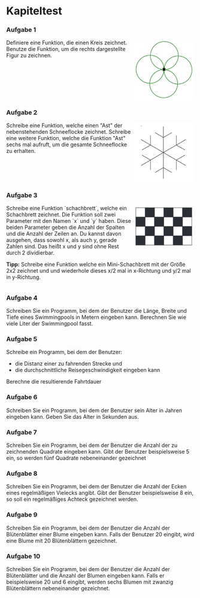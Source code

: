 # Kapiteltest


### Aufgabe 1
<img style="float: right; width:33%" src="./images/circles3.png">
Definiere eine Funktion, die einen Kreis zeichnet. Benutze
die Funktion, um die rechts dargestellte Figur zu zeichnen.
<div style="clear:both;"></div>


### Aufgabe 2
<img style="float: right; width:33%" src="./images/snowflake.png">
Schreibe eine Funktion, welche einen "Ast" der
nebenstehenden Schneeflocke zeichnet.
Schreibe eine weitere Funktion, welche die Funktion
"Ast" sechs mal aufruft, um die gesamte Schneeflocke
zu erhalten.
<div style="clear:both;"></div>

### Aufgabe 3

<img style="float: right; width:33%" src="./images/schachbrett.png">
Schreibe eine Funktion `schachbrett`, welche ein Schachbrett zeichnet.
Die Funktion soll zwei Parameter mit den Namen `x` und `y` haben.
Diese beiden Parameter geben die Anzahl der Spalten und die Anzahl der Zeilen an.
Du kannst davon ausgehen, dass sowohl x, als auch y, gerade Zahlen sind.
Das heißt x und y sind ohne Rest durch 2 dividierbar.

**Tipp:** Schreibe eine Funktion welche ein Mini-Schachbrett mit
der Größe 2x2 zeichnet und und wiederhole dieses x/2 mal in x-Richtung
und y/2 mal in y-Richtung.

<div style="clear:both;"></div>	

### Aufgabe 4	
Schreiben Sie ein Programm, bei dem der Benutzer die Länge,
Breite und Tiefe eines Swimmingpools in Metern
eingeben kann. Berechnen Sie wie viele Liter der Swimmingpool fasst.


### Aufgabe 5	
Schreibe ein Programm, bei dem der Benutzer:

+ die Distanz einer zu fahrenden Strecke und
+ die durchschnittliche Reisegeschwindigkeit eingeben kann

Berechne die resultierende Fahrtdauer

### Aufgabe 6	
Schreiben Sie ein Programm, bei dem der Benutzer sein Alter
in Jahren eingeben kann. Geben Sie das Alter in Sekunden aus.

### Aufgabe 7	
Schreiben Sie ein Programm, bei dem der Benutzer die Anzahl
der zu zeichnenden Quadrate eingeben kann.
Gibt der Benutzer beispielsweise 5 ein,
so werden fünf Quadrate nebeneinander gezeichnet

### Aufgabe 8
Schreiben Sie ein Programm, bei dem der Benutzer die Anzahl der
Ecken eines regelmäßigen Vielecks angibt. Gibt
der Benutzer beispielsweise 8 ein, so soll ein regelmäßiges Achteck gezeichnet werden.

### Aufgabe 9
Schreiben Sie ein Programm, bei dem der Benutzer die Anzahl der
Blütenblätter einer Blume eingeben kann. Falls
der Benutzer 20 eingibt, wird eine Blume mit 20 Blütenblättern gezeichnet.

### Aufgabe 10
Schreiben Sie ein Programm, bei dem der Benutzer die Anzahl
der Blütenblätter und die Anzahl der Blumen eingeben kann.
Falls er beispielsweise 20 und 6 eingibt, werden sechs Blumen mit zwanzig Blütenblättern
nebeneinander gezeichnet.


















